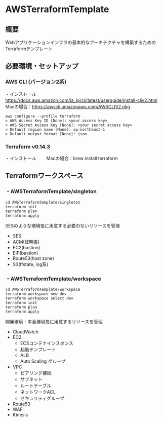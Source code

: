 # AWSTerraformTemplate

## 概要
Webアプリケーションインフラの基本的なアーキテクチャを構築するためのTerraformテンプレート


## 必要環境・セットアップ
### AWS CLI (バージョン2系)
・インストール
　　https://docs.aws.amazon.com/ja_jp/cli/latest/userguide/install-cliv2.html
　　Macの場合：https://awscli.amazonaws.com/AWSCLIV2.pkg

```
aws configure --profile terraform
> AWS Access Key ID [None]: <your access key>
> AWS Secret Access Key [None]: <your secret access key>
> Default region name [None]: ap-northeast-1
> Default output format [None]: json
```

### Terraform v0.14.3
・インストール
　　Macの場合：brew install terraform

## Terraformワークスペース
### ・AWSTerraformTemplate/singleton
```
cd AWSTerraformTemplate/singleton
terraform init
terraform plan
terraform apply
```
SESのような環境毎に用意する必要のないリソースを管理
- SES
- ACM(証明書)
- EC2(bastion)
- EIP(bastion)
- Route53(host zone)
- S3(tfstate, log系)


### ・AWSTerraformTemplate/workspace
```
cd AWSTerraformTemplate/workspace
terraform workspace new dev
terraform workspace select dev
terraform init
terraform plan
terraform apply
```
開発環境・本番環境毎に用意するリソースを管理
- CloudWatch
- EC2
  - ECSコンテナインスタンス
  - 起動テンプレート
  - ALB
  - Auto Scaling グループ
- VPC
  - ピアリング接続
  - サブネット
  - ルートテーブル
  - ネットワークACL
  - セキュリティグループ
- Route53
- WAF
- Kinesis